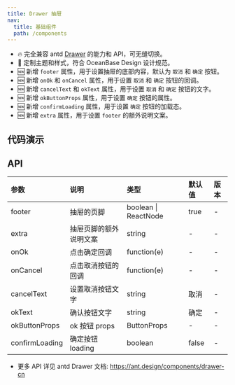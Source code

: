 ```yaml
---
title: Drawer 抽屉
nav:
  title: 基础组件
  path: /components
---
```


- 🔥 完全兼容 antd [Drawer](https://ant.design/components/drawer-cn) 的能力和 API，可无缝切换。
- 💄 定制主题和样式，符合 OceanBase Design 设计规范。
- 🆕 新增 `footer` 属性，用于设置抽屉的底部内容，默认为 `取消` 和 `确定` 按钮。
- 🆕 新增 `onOk` 和 `onCancel` 属性，用于设置 `取消` 和 `确定` 按钮的回调。
- 🆕 新增 `cancelText` 和 `okText` 属性，用于设置 `取消` 和 `确定` 按钮的文字。
- 🆕 新增 `okButtonProps` 属性，用于设置 `确定` 按钮的属性。
- 🆕 新增 `confirmLoading` 属性，用于设置 `确定` 按钮的加载态。
- 🆕 新增 `extra` 属性，用于设置 `footer` 的额外说明文案。

## 代码演示

<code src="./demo/basic.tsx" title="典型抽屉" description="默认包含标题、内容和底部操作。"></code>

<code src="./demo/no-footer.tsx" title="无 footer" description="去掉抽屉底部的 footer。"></code>

<code src="./demo/custom-footer.tsx" title="自定义 footer" description="自定义 footer 的内容。"></code>

<code src="./demo/confirmLoading.tsx" title="确定按钮 loading" description="确定按钮 loading。"></code>

<code src="./demo/form-drawer.tsx" title="用于 Form 表单" description="与 Form 表单合用，用于收集数据。"></code>

<code src="./demo/descriptions.tsx" title="用于详情展示" description="与 Descriptions 合用，用于详情展示"></code>

## API

| 参数           | 说明                   | 类型                 | 默认值 | 版本 |
| :------------- | :--------------------- | :------------------- | :----- | :--- |
| footer         | 抽屉的页脚             | boolean \| ReactNode | true   | -    |
| extra          | 抽屉页脚的额外说明文案 | string               | -      | -    |
| onOk           | 点击确定回调           | function(e)          | -      | -    |
| onCancel       | 点击取消按钮的回调     | function(e)          | -      | -    |
| cancelText     | 设置取消按钮文字       | string               | 取消   | -    |
| okText         | 确认按钮文字           | string               | 确定   | -    |
| okButtonProps  | ok 按钮 props          | ButtonProps          | -      | -    |
| confirmLoading | 确定按钮 loading       | boolean              | false  | -    |

- 更多 API 详见 antd Drawer 文档: https://ant.design/components/drawer-cn
